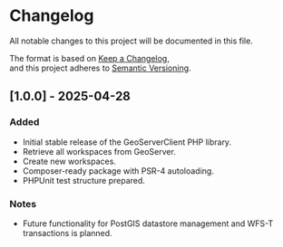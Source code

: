 # Changelog

All notable changes to this project will be documented in this file.

The format is based on [Keep a Changelog](https://keepachangelog.com/en/1.0.0/),  
and this project adheres to [Semantic Versioning](https://semver.org/spec/v2.0.0.html).

## [1.0.0] - 2025-04-28
### Added
- Initial stable release of the GeoServerClient PHP library.
- Retrieve all workspaces from GeoServer.
- Create new workspaces.
- Composer-ready package with PSR-4 autoloading.
- PHPUnit test structure prepared.

### Notes
- Future functionality for PostGIS datastore management and WFS-T transactions is planned.
